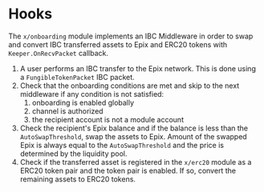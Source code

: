 <!--
order: 2
-->

# Hooks

The `x/onboarding` module implements an IBC Middleware in order to swap and convert IBC transferred assets to Epix and ERC20 tokens with `Keeper.OnRecvPacket` callback.

1. A user performs an IBC transfer to the Epix network. This is done using a `FungibleTokenPacket` IBC packet.
2. Check that the onboarding conditions are met and skip to the next middleware if any condition is not satisfied:
   1. onboarding is enabled globally
   2. channel is authorized 
   4. the recipient account is not a module account
3. Check the recipient's Epix balance and if the balance is less than the `AutoSwapThreshold`, swap the assets to Epix. Amount of the swapped Epix is always equal to the `AutoSwapThreshold` and the price is determined by the liquidity pool.
4. Check if the transferred asset is registered in the `x/erc20` module as a ERC20 token pair and the token pair is enabled. If so, convert the remaining assets to ERC20 tokens.
